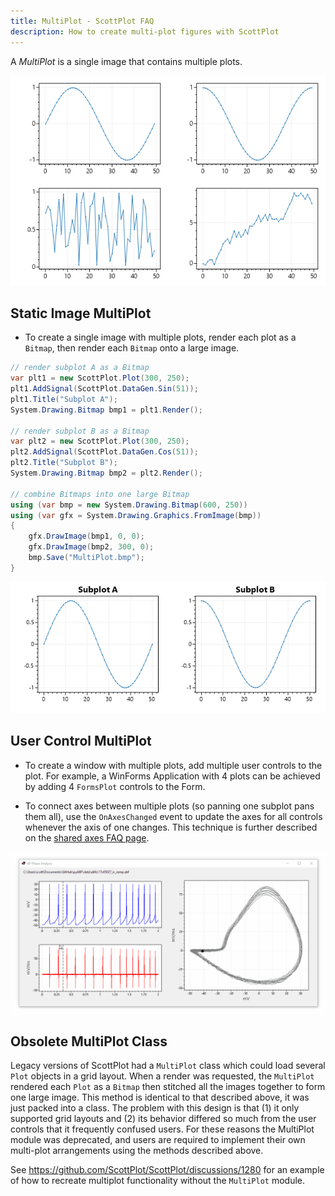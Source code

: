 ```yaml
---
title: MultiPlot - ScottPlot FAQ
description: How to create multi-plot figures with ScottPlot
---
```


A _MultiPlot_ is a single image that contains multiple plots.

<div class="text-center">

![](multiplot.png)

</div>

## Static Image MultiPlot

* To create a single image with multiple plots, render each plot as a `Bitmap`, then render each `Bitmap` onto a large image.

```cs
// render subplot A as a Bitmap
var plt1 = new ScottPlot.Plot(300, 250);
plt1.AddSignal(ScottPlot.DataGen.Sin(51));
plt1.Title("Subplot A");
System.Drawing.Bitmap bmp1 = plt1.Render();

// render subplot B as a Bitmap
var plt2 = new ScottPlot.Plot(300, 250);
plt2.AddSignal(ScottPlot.DataGen.Cos(51));
plt2.Title("Subplot B");
System.Drawing.Bitmap bmp2 = plt2.Render();

// combine Bitmaps into one large Bitmap
using (var bmp = new System.Drawing.Bitmap(600, 250))
using (var gfx = System.Drawing.Graphics.FromImage(bmp))
{
    gfx.DrawImage(bmp1, 0, 0);
    gfx.DrawImage(bmp2, 300, 0);
    bmp.Save("MultiPlot.bmp");
}
```

<div class="text-center">

![](subplot.png)

</div>

## User Control MultiPlot

* To create a window with multiple plots, add multiple user controls to the plot. For example, a WinForms Application with 4 plots can be achieved by adding 4 `FormsPlot` controls to the Form.

* To connect axes between multiple plots (so panning one subplot pans them all), use the `OnAxesChanged` event to update the axes for all controls whenever the axis of one changes. This technique is further described on the [shared axes FAQ page](../shared-axes).

<div class="text-center">

![](shared-axes.gif)

</div>

## Obsolete MultiPlot Class

Legacy versions of ScottPlot had a `MultiPlot` class which could load several `Plot` objects in a grid layout. When a render was requested, the `MultiPlot` rendered each `Plot` as a `Bitmap` then stitched all the images together to form one large image. This method is identical to that described above, it was just packed into a class. The problem with this design is that (1) it only supported grid layouts and (2) its behavior differed so much from the user controls that it frequently confused users. For these reasons the MultiPlot module was deprecated, and users are required to implement their own multi-plot arrangements using the methods described above.

See https://github.com/ScottPlot/ScottPlot/discussions/1280 for an example of how to recreate multiplot functionality without the `MultiPlot` module.
